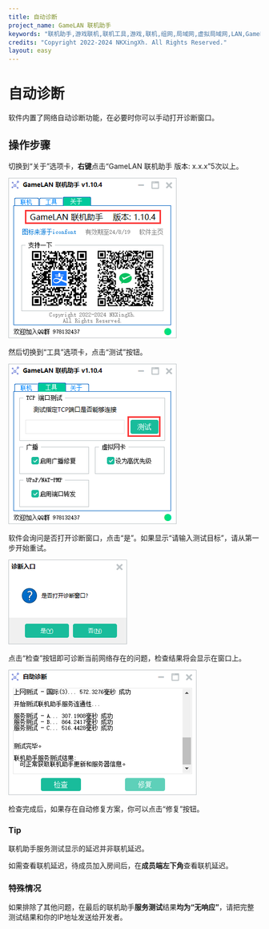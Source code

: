 ```yaml
---
title: 自动诊断
project_name: GameLAN 联机助手
keywords: "联机助手,游戏联机,联机工具,游戏,联机,组网,局域网,虚拟局域网,LAN,GameLAN,MC联机"
credits: "Copyright 2022-2024 NKXingXh. All Rights Reserved."
layout: easy
---
```


# 自动诊断

软件内置了网络自动诊断功能，在必要时你可以手动打开诊断窗口。

## 操作步骤

切换到“关于”选项卡，**右键**点击“GameLAN 联机助手  版本: x.x.x”5次以上。

![“关于”选项卡](/images/gui/2.png)

然后切换到“工具”选项卡，点击“测试”按钮。

![“工具”选项卡](/images/gui/3.png)

软件会询问是否打开诊断窗口，点击“是”。如果显示“请输入测试目标”，请从第一步开始重试。

![是否打开诊断窗口](/images/gui/4.png)

点击“检查”按钮即可诊断当前网络存在的问题，检查结果将会显示在窗口上。

![诊断窗口](/images/gui/5.png)

检查完成后，如果存在自动修复方案，你可以点击“修复”按钮。

### Tip

联机助手服务测试显示的延迟并非联机延迟。

如需查看联机延迟，待成员加入房间后，在**成员端左下角**查看联机延迟。

### 特殊情况

如果排除了其他问题，在最后的联机助手**服务测试**结果**均为“无响应”**，请把完整测试结果和你的IP地址发送给开发者。
